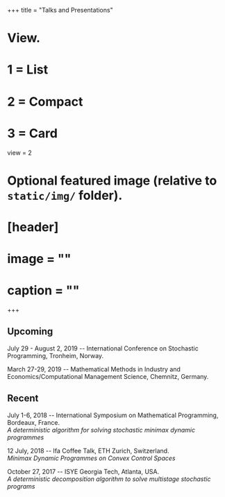 +++
title = "Talks and Presentations"

# View.
#   1 = List
#   2 = Compact
#   3 = Card
view = 2

# Optional featured image (relative to `static/img/` folder).
# [header]
# image = ""
# caption = ""
+++

## Upcoming
July 29 - August 2, 2019 -- International Conference on Stochastic Programming, Tronheim, Norway. 

March 27-29, 2019 -- Mathematical Methods in Industry and Economics/Computational Management Science, Chemnitz, Germany.

## Recent
July 1-6, 2018 -- International Symposium on Mathematical Programming, Bordeaux, France.  
_A deterministic algorithm for solving stochastic minimax dynamic programmes_

12 July, 2018 -- Ifa Coffee Talk, ETH Zurich, Switzerland.  
_Minimax Dynamic Programmes on Convex Control Spaces_

October 27, 2017 -- ISYE Georgia Tech, Atlanta, USA.  
_A deterministic decomposition algorithm to solve multistage stochastic programs_
